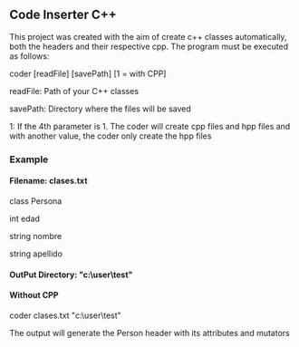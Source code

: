 <h2>Code Inserter C++</h2>
<p>This project was created with the aim of create c++ classes automatically, both the headers and their respective cpp.
The program must be executed as follows:</p>
<p>coder [readFile] [savePath] [1 = with CPP]</p>
<p>readFile: Path of your C++ classes</p>
<p>savePath: Directory where the files will be saved </p>
<p>1: If the 4th parameter is 1. The coder will create cpp files and hpp files and with another value, the coder only create the hpp files</p>

<h3>Example</h3>
<h4>Filename: clases.txt</h4>
<p>class Persona</p>
<p>int edad</p>
<p>string nombre</p>
<p>string apellido</p>

<h4>OutPut Directory: "c:\user\test"</h4>
<h4>Without CPP</h4>

<p>coder clases.txt "c:\user\test"</p>
<p></p>
<p>The output will generate the Person header with its attributes and mutators</p>
